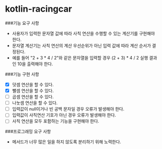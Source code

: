 # kotlin-racingcar

###기능 요구 사항
- 사용자가 입력한 문자열 값에 따라 사칙 연산을 수행할 수 있는 계산기를 구현해야 한다.
- 문자열 계산기는 사칙 연산의 계산 우선순위가 아닌 입력 값에 따라 계산 순서가 결정된다.
- 예를 들어 "2 + 3 * 4 / 2"와 같은 문자열을 입력할 경우 (2 + 3) * 4 / 2 실행 결과인 10을 출력해야 한다.

###기능 구현 사항
- [X] 덧셈 연산을 할 수 있다.
- [X] 뺄셈 연산을 할 수 있다.
- [ ] 곱셈 연산을 할 수 있다.
- [ ] 나눗셈 연산을 할 수 있다.
- [ ] 입력값이 null이거나 빈 공백 문자일 경우 오류가 발생해야 한다.
- [ ] 입력값이 사칙연산 기호가 아닌 경우 오류가 발생해야 한다.
- [ ] 사칙 연산을 모두 포함하는 기능을 구현해야 한다.

###프로그래밍 요구 사항
- 메서드가 너무 많은 일을 하지 않도록 분리하기 위해 노력한다.
